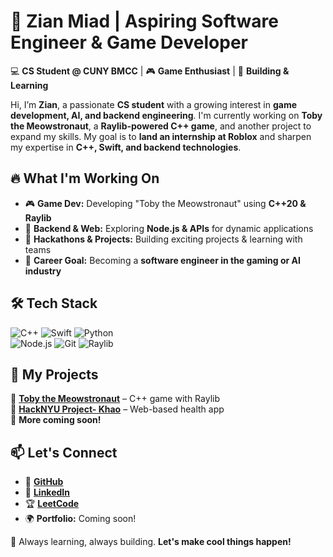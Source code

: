# 🚀 Zian Miad | Aspiring Software Engineer & Game Developer  

💻 **CS Student @ CUNY BMCC** | 🎮 **Game Enthusiast** | 🚀 **Building & Learning**  

Hi, I’m **Zian**, a passionate **CS student** with a growing interest in **game development, AI, and backend engineering**. I'm currently working on **Toby the Meowstronaut**, a **Raylib-powered C++ game**, and another project to expand my skills. My goal is to **land an internship at Roblox** and sharpen my expertise in **C++, Swift, and backend technologies**.  

## 🔥 What I'm Working On  
- 🎮 **Game Dev:** Developing "Toby the Meowstronaut" using **C++20 & Raylib**  
- 🔧 **Backend & Web:** Exploring **Node.js & APIs** for dynamic applications  
- 🎯 **Hackathons & Projects:** Building exciting projects & learning with teams  
- 🌟 **Career Goal:** Becoming a **software engineer in the gaming or AI industry**  

## 🛠 Tech Stack  
![C++](https://img.shields.io/badge/C%2B%2B-00599C?style=flat&logo=c%2B%2B&logoColor=white)
![Swift](https://img.shields.io/badge/Swift-FA7343?style=flat&logo=swift&logoColor=white)
![Python](https://img.shields.io/badge/Python-3776AB?style=flat&logo=python&logoColor=white)  
![Node.js](https://img.shields.io/badge/Node.js-339933?style=flat&logo=node.js&logoColor=white)
![Git](https://img.shields.io/badge/Git-F05032?style=flat&logo=git&logoColor=white)
![Raylib](https://img.shields.io/badge/Raylib-000000?style=flat)  

## 📌 My Projects  
🔹 **[Toby the Meowstronaut](https://github.com/zianBytes/TobyTheMeowstronaut)** – C++ game with Raylib  
🔹 **[HackNYU Project- Khao](https://github.com/AZcodes/hack-nyu)** – Web-based health app  
🔹 **More coming soon!**  

## 📫 Let's Connect  
- 🔗 **[GitHub](https://github.com/zianBytes)**
- 🎯 **[LinkedIn](https://www.linkedin.com/in/mohammed-vhuyya-2b5b51164)**
- 🏆 **[LeetCode](https://leetcode.com/u/mohammedzian/)**
- 🌍 **Portfolio:** Coming soon!  

🚀 Always learning, always building. **Let's make cool things happen!**  

